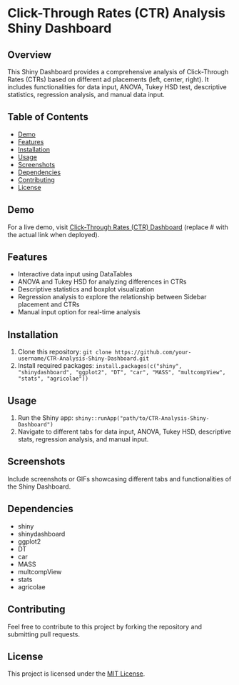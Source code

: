 # Click-Through Rates (CTR) Analysis Shiny Dashboard

## Overview

This Shiny Dashboard provides a comprehensive analysis of Click-Through Rates (CTRs) based on different ad placements (left, center, right). It includes functionalities for data input, ANOVA, Tukey HSD test, descriptive statistics, regression analysis, and manual data input.

## Table of Contents

- [Demo](#demo)
- [Features](#features)
- [Installation](#installation)
- [Usage](#usage)
- [Screenshots](#screenshots)
- [Dependencies](#dependencies)
- [Contributing](#contributing)
- [License](#license)

## Demo

For a live demo, visit [Click-Through Rates (CTR) Dashboard](#) (replace # with the actual link when deployed).

## Features

- Interactive data input using DataTables
- ANOVA and Tukey HSD for analyzing differences in CTRs
- Descriptive statistics and boxplot visualization
- Regression analysis to explore the relationship between Sidebar placement and CTRs
- Manual input option for real-time analysis

## Installation

1. Clone this repository: `git clone https://github.com/your-username/CTR-Analysis-Shiny-Dashboard.git`
2. Install required packages: `install.packages(c("shiny", "shinydashboard", "ggplot2", "DT", "car", "MASS", "multcompView", "stats", "agricolae"))`

## Usage

1. Run the Shiny app: `shiny::runApp("path/to/CTR-Analysis-Shiny-Dashboard")`
2. Navigate to different tabs for data input, ANOVA, Tukey HSD, descriptive stats, regression analysis, and manual input.

## Screenshots

Include screenshots or GIFs showcasing different tabs and functionalities of the Shiny Dashboard.

## Dependencies

- shiny
- shinydashboard
- ggplot2
- DT
- car
- MASS
- multcompView
- stats
- agricolae

## Contributing

Feel free to contribute to this project by forking the repository and submitting pull requests.

## License

This project is licensed under the [MIT License](LICENSE).
